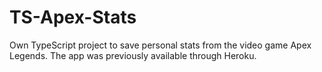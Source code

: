 # TS-Apex-Stats
Own TypeScript project to save personal stats from the video game Apex Legends.
The app was previously available through Heroku.
